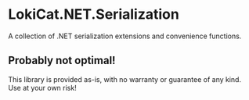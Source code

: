 # LokiCat.NET.Serialization

A collection of .NET serialization extensions and convenience functions.

## Probably not optimal!

This library is provided as-is, with no warranty or guarantee of any kind. Use at your own risk!